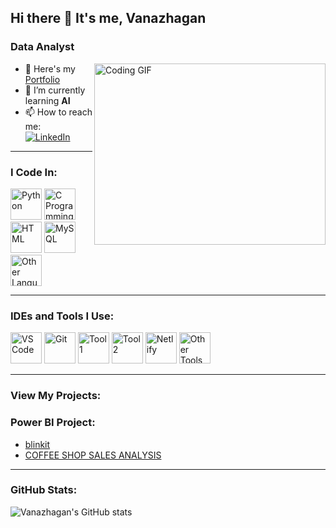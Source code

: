 ## Hi there 👋 It's me, Vanazhagan

### Data Analyst  
<img align="right" width="370" height="290" src="https://i.pinimg.com/originals/47/f0/34/47f0342cec72b800463bf003eac1257e.gif" alt="Coding GIF">

- 🔭 Here's my [Portfolio](https://vanazhagan.netlify.app/)  
- 🌱 I’m currently learning **AI**  
- 📫 How to reach me:  
  [<img src="https://img.shields.io/badge/LinkedIn-0077B5?style=for-the-badge&logo=linkedin&logoColor=white" alt="LinkedIn" />](https://linkedin.com/in/vanazhagan)

---

### I Code In:
<img height="50" width="50" src="https://img.icons8.com/color/48/000000/python.png" alt="Python" /> 
<img height="50" width="50" src="https://img.icons8.com/color/48/000000/c-programming.png" alt="C Programming" /> 
<img height="50" width="50" src="https://img.icons8.com/color/48/000000/html-5.png" alt="HTML" /> 
<img height="50" width="50" src="https://img.icons8.com/color/48/000000/mysql-logo.png" alt="MySQL" /> 
<img height="50" width="50" src="https://img.icons8.com/?size=100&id=117561&format=png" alt="Other Languages" />

---

### IDEs and Tools I Use:
<img height="50" width="50" src="https://img.icons8.com/color/48/000000/visual-studio-code-2019.png" alt="VS Code" /> 
<img height="50" width="50" src="https://img.icons8.com/color/50/000000/git.png" alt="Git" /> 
<img height="50" width="50" src="https://img.icons8.com/?size=100&id=9Kvi1p1F0tUo&format=png" alt="Tool 1" /> 
<img height="50" width="50" src="https://img.icons8.com/?size=100&id=Ny0t2MYrJ70p&format=png" alt="Tool 2" /> 
<img height="50" width="50" src="https://img.shields.io/badge/Netlify-00C7B7?style=for-the-badge&logo=netlify&logoColor=white" alt="Netlify" /> 
<img height="50" src="https://img.icons8.com/?size=100&id=F4uMFPZgS0gt&format=png" alt="Other Tools" />

---

### View My Projects:
  ### Power BI Project:
  - [blinkit ](https://app.powerbi.com/view?r=eyJrIjoiYjI5ZmVmZjEtYmU5Zi00OWEzLTllNzctYThhNmYyNTFlNGMxIiwidCI6IjNlYzJhODA4LTI3MGYtNGFiZi05Y2Y4LWU1MWVhMzZkZTg2NiJ9)
  - [COFFEE SHOP SALES ANALYSIS](https://app.powerbi.com/view?r=eyJrIjoiYTE3MDNjYzUtZDgxZS00ZGZmLWEzZGEtYjYzNGY3Yjg1MDFmIiwidCI6IjNlYzJhODA4LTI3MGYtNGFiZi05Y2Y4LWU1MWVhMzZkZTg2NiJ9)
    
---

### GitHub Stats:
![Vanazhagan's GitHub stats](https://github-readme-stats.vercel.app/api?username=hareesh-r&theme=dark&show_icons=true&&hide=issues,contribs)

